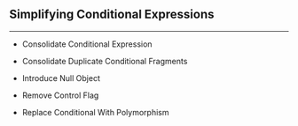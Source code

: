 ## Simplifying Conditional Expressions

----------------------

* Consolidate Conditional Expression

* Consolidate Duplicate Conditional Fragments

* Introduce Null Object

* Remove Control Flag

* Replace Conditional With Polymorphism
